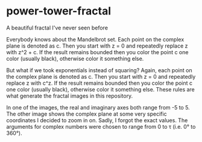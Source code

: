 # power-tower-fractal
A beautiful fractal I've never seen before

Everybody knows about the Mandelbrot set. Each point on the complex plane is denoted as c. Then you start with z = 0 and repeatedly replace z with z^2 + c. If the result remains bounded then you color the point c one color (usually black), otherwise color it something else.

But what if we took exponentials instead of squaring? Again, each point on the complex plane is denoted as c. Then you start with z = 0 and repeatedly replace z with c^z. If the result remains bounded then you color the point c one color (usually black), otherwise color it something else. These rules are what generate the fractal images in this repository.

In one of the images, the real and imaginary axes both range from -5 to 5. The other image shows the complex plane at some very specific coordinates I decided to zoom in on. Sadly, I forgot the exact values. The arguments for complex numbers were chosen to range from 0 to τ (i.e. 0° to 360°).
